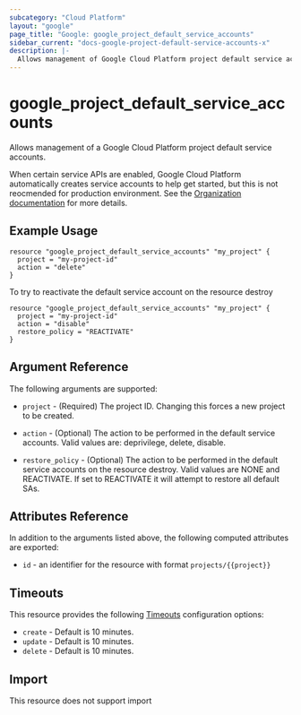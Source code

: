 ```yaml
---
subcategory: "Cloud Platform"
layout: "google"
page_title: "Google: google_project_default_service_accounts"
sidebar_current: "docs-google-project-default-service-accounts-x"
description: |-
  Allows management of Google Cloud Platform project default service accounts.
---
```


# google_project_default_service_accounts

Allows management of a Google Cloud Platform project default service accounts.

When certain service APIs are enabled, Google Cloud Platform automatically creates service accounts to help get started, but
this is not reocmended for production environment.
See the [Organization documentation](https://cloud.google.com/resource-manager/docs/quickstarts) for more details.

## Example Usage

```hcl
resource "google_project_default_service_accounts" "my_project" {
  project = "my-project-id"
  action = "delete"
}
```

To try to reactivate the default service account on the resource destroy

```hcl
resource "google_project_default_service_accounts" "my_project" {
  project = "my-project-id"
  action = "disable"
  restore_policy = "REACTIVATE"
}

```

## Argument Reference

The following arguments are supported:

- `project` - (Required) The project ID. Changing this forces a new project to be created.

- `action` - (Optional) The action to be performed in the default service accounts. Valid values are: deprivilege, delete, disable.

- `restore_policy` - (Optional) The action to be performed in the default service accounts on the resource destroy.
  Valid values are NONE and REACTIVATE. If set to REACTIVATE it will attempt to restore all default SAs.

## Attributes Reference

In addition to the arguments listed above, the following computed attributes are
exported:

- `id` - an identifier for the resource with format `projects/{{project}}`

## Timeouts

This resource provides the following
[Timeouts](/docs/configuration/resources.html#timeouts) configuration options:

- `create` - Default is 10 minutes.
- `update` - Default is 10 minutes.
- `delete` - Default is 10 minutes.

## Import

This resource does not support import

